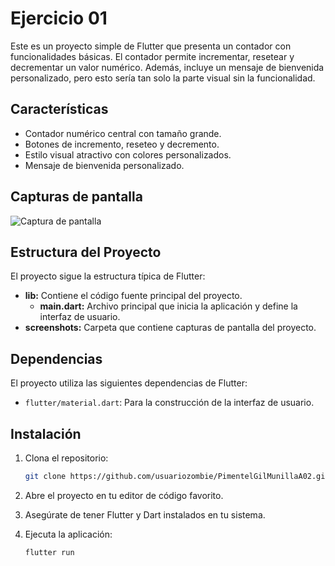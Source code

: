 # Ejercicio 01

Este es un proyecto simple de Flutter que presenta un contador con funcionalidades básicas. El contador permite incrementar, resetear y decrementar un valor numérico. Además, incluye un mensaje de bienvenida personalizado, pero esto sería tan solo la parte visual sin la funcionalidad.

## Características

- Contador numérico central con tamaño grande.
- Botones de incremento, reseteo y decremento.
- Estilo visual atractivo con colores personalizados.
- Mensaje de bienvenida personalizado.

## Capturas de pantalla

![Captura de pantalla](https://media.discordapp.net/attachments/888067531846328390/1198312123860795523/image.png?ex=65be7221&is=65abfd21&hm=995f1fe69caf0b87cfbea07c00a012948170dba83f67c6314f654de8ac3a3ad9&=&format=webp&quality=lossless&width=321&height=671)

## Estructura del Proyecto

El proyecto sigue la estructura típica de Flutter:

- **lib:** Contiene el código fuente principal del proyecto.
  - **main.dart:** Archivo principal que inicia la aplicación y define la interfaz de usuario.
- **screenshots:** Carpeta que contiene capturas de pantalla del proyecto.

## Dependencias

El proyecto utiliza las siguientes dependencias de Flutter:

- `flutter/material.dart`: Para la construcción de la interfaz de usuario.
  
## Instalación

1. Clona el repositorio:

   ```bash
   git clone https://github.com/usuariozombie/PimentelGilMunillaA02.git
   ```

2. Abre el proyecto en tu editor de código favorito.

3. Asegúrate de tener Flutter y Dart instalados en tu sistema.

4. Ejecuta la aplicación:

   ```bash
   flutter run
   ```
